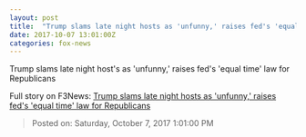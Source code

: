 ```yaml
---
layout: post
title:  "Trump slams late night hosts as 'unfunny,' raises fed's 'equal time' law for Republicans"
date: 2017-10-07 13:01:00Z
categories: fox-news
---
```


Trump slams late night host's as 'unfunny,' raises fed's 'equal time' law for Republicans


Full story on F3News: [Trump slams late night hosts as 'unfunny,' raises fed's 'equal time' law for Republicans](http://www.f3nws.com/n/KpTvxF)

> Posted on: Saturday, October 7, 2017 1:01:00 PM
